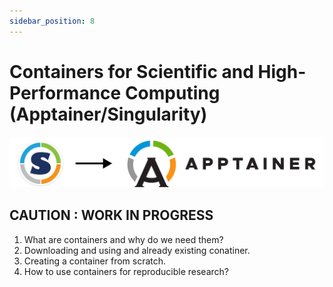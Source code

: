 ```yaml
---
sidebar_position: 8
---
```


#  Containers for Scientific and High-Performance Computing (Apptainer/Singularity)

![Docusaurus Plushie](./apptainer.png)

## CAUTION : WORK IN PROGRESS

1. What are containers and why do we need them?
2. Downloading and using and already existing conatiner.
3. Creating a container from scratch.
4. How to use containers for reproducible research?

